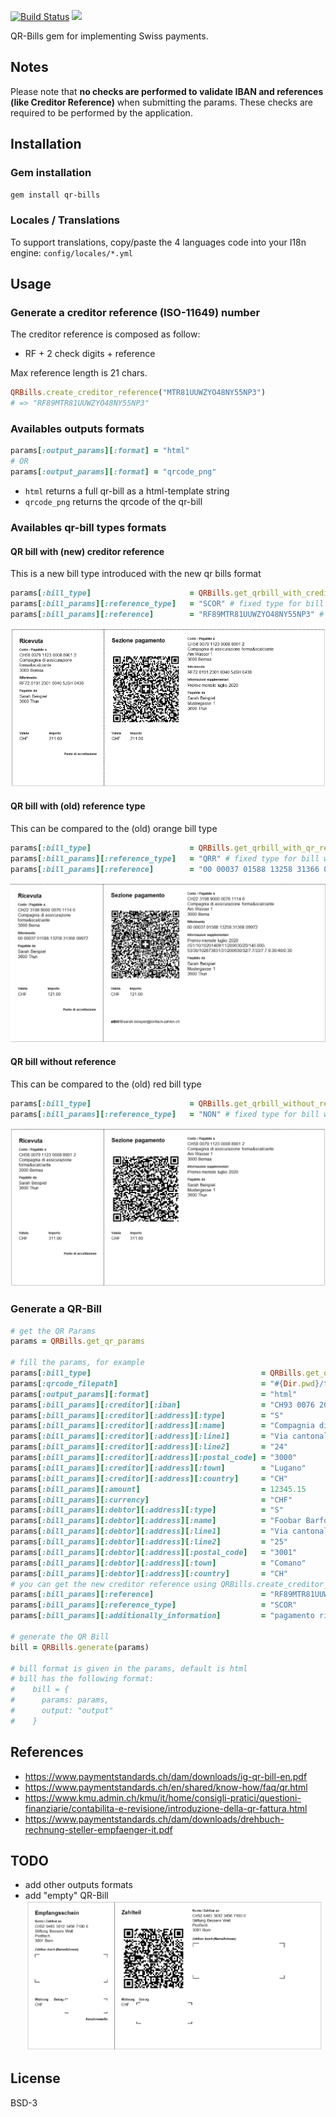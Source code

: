 [![Build Status](https://travis-ci.com/damoiser/qr-bills.svg?branch=master)](https://travis-ci.com/damoiser/qr-bills)
![](https://ruby-gem-downloads-badge.herokuapp.com/qr-bills?type=total)

QR-Bills gem for implementing Swiss payments.

## Notes

Please note that **no checks are performed to validate IBAN and references (like Creditor Reference)** when submitting the params.
These checks are required to be performed by the application.

## Installation

### Gem installation

```bash
gem install qr-bills
```
### Locales / Translations

To support translations, copy/paste the 4 languages code into your I18n engine: `config/locales/*.yml`

## Usage

### Generate a creditor reference (ISO-11649) number

The creditor reference is composed as follow:
* RF + 2 check digits + reference

Max reference length is 21 chars.

```ruby
QRBills.create_creditor_reference("MTR81UUWZYO48NY55NP3")
# => "RF89MTR81UUWZYO48NY55NP3"
```

### Availables outputs formats

```ruby
params[:output_params][:format] = "html"
# OR
params[:output_params][:format] = "qrcode_png"
```

* `html` returns a full qr-bill as a html-template string
* `qrcode_png` returns the qrcode of the qr-bill

### Availables qr-bill types formats

#### QR bill with (new) creditor reference

This is a new bill type introduced with the new qr bills format
```ruby
params[:bill_type]                      = QRBills.get_qrbill_with_creditor_reference_type
params[:bill_params][:reference_type]   = "SCOR" # fixed type for bill with creditor reference
params[:bill_params][:reference]        = "RF89MTR81UUWZYO48NY55NP3" # example
```

![QR bill with creditor reference](./imgs/qr_bill_with_creditor_reference.png)

#### QR bill with (old) reference type

This can be compared to the (old) orange bill type
```ruby
params[:bill_type]                      = QRBills.get_qrbill_with_qr_reference_type
params[:bill_params][:reference_type]   = "QRR" # fixed type for bill with qr reference
params[:bill_params][:reference]        = "00 00037 01588 13258 31366 09972" # example
```

![QR bill with (old) reference type](./imgs/qr_bill_with_old_reference.png)

#### QR bill without reference

This can be compared to the (old) red bill type
```ruby
params[:bill_type]                      = QRBills.get_qrbill_without_reference_type
params[:bill_params][:reference_type]   = "NON" # fixed type for bill without reference
```

![QR bill without reference](./imgs/qr_bill_without_reference.png)

### Generate a QR-Bill

```ruby
# get the QR Params
params = QRBills.get_qr_params

# fill the params, for example
params[:bill_type]                                      = QRBills.get_qrbill_with_creditor_reference_type
params[:qrcode_filepath]                                = "#{Dir.pwd}/tmp/qrcode-html.png"
params[:output_params][:format]                         = "html"
params[:bill_params][:creditor][:iban]                  = "CH93 0076 2011 6238 5295 7"
params[:bill_params][:creditor][:address][:type]        = "S"
params[:bill_params][:creditor][:address][:name]        = "Compagnia di assicurazione forma & scalciante"
params[:bill_params][:creditor][:address][:line1]       = "Via cantonale"
params[:bill_params][:creditor][:address][:line2]       = "24"
params[:bill_params][:creditor][:address][:postal_code] = "3000"
params[:bill_params][:creditor][:address][:town]        = "Lugano"
params[:bill_params][:creditor][:address][:country]     = "CH"
params[:bill_params][:amount]                           = 12345.15
params[:bill_params][:currency]                         = "CHF"
params[:bill_params][:debtor][:address][:type]          = "S"
params[:bill_params][:debtor][:address][:name]          = "Foobar Barfoot"
params[:bill_params][:debtor][:address][:line1]         = "Via cantonale"
params[:bill_params][:debtor][:address][:line2]         = "25"
params[:bill_params][:debtor][:address][:postal_code]   = "3001"
params[:bill_params][:debtor][:address][:town]          = "Comano"
params[:bill_params][:debtor][:address][:country]       = "CH"
# you can get the new creditor reference using QRBills.create_creditor_reference("your_reference") 
params[:bill_params][:reference]                        = "RF89MTR81UUWZYO48NY55NP3" 
params[:bill_params][:reference_type]                   = "SCOR"
params[:bill_params][:additionally_information]         = "pagamento riparazione monopattino"

# generate the QR Bill
bill = QRBills.generate(params)

# bill format is given in the params, default is html
# bill has the following format:
#    bill = {
#      params: params,
#      output: "output"
#    }

```

## References
* https://www.paymentstandards.ch/dam/downloads/ig-qr-bill-en.pdf
* https://www.paymentstandards.ch/en/shared/know-how/faq/qr.html
* https://www.kmu.admin.ch/kmu/it/home/consigli-pratici/questioni-finanziarie/contabilita-e-revisione/introduzione-della-qr-fattura.html
* https://www.paymentstandards.ch/dam/downloads/drehbuch-rechnung-steller-empfaenger-it.pdf

## TODO

* add other outputs formats
* add "empty" QR-Bill
![QR bill empty](./imgs/qr_bill_empty.png)

## License

BSD-3
